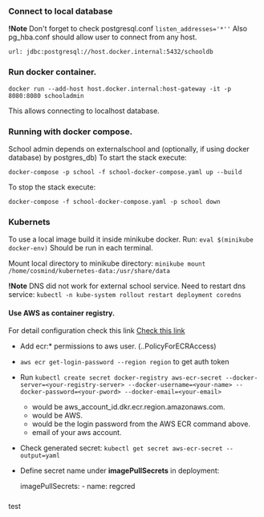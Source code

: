 
### Connect to local database
**!Note** Don't forget to check postgresql.conf `listen_addresses='*''` 
Also pg_hba.conf should allow user to connect from any host.

 `url: jdbc:postgresql://host.docker.internal:5432/schooldb`

### Run docker container. 

 `docker run --add-host host.docker.internal:host-gateway -it -p 8080:8080 schooladmin`

This allows connecting to localhost database.
 
### Running with docker compose.
School admin depends on externalschool and (optionally, if using docker database) by 
postgres_db) To start the stack execute: 
 
`docker-compose -p school -f school-docker-compose.yaml up --build`

To stop the stack execute: 

`docker-compose -f school-docker-compose.yaml -p school down`


### Kubernets

To use a local image build it inside minikube docker. Run: `eval $(minikube docker-env)`
Should be run in each terminal.

Mount local directory to minikube directory: `minikube mount /home/cosmind/kubernetes-data:/usr/share/data`

**!Note** DNS did not work for external school service. Need to restart dns service:
`kubectl -n kube-system rollout restart deployment coredns`

#### Use AWS as container registry. 

For detail configuration check this link [ Check this link](https://medium.com/@danieltse/pull-the-docker-image-from-aws-ecr-in-kubernetes-dc7280d74904)
 * Add ecr:* permissions to aws user. (..PolicyForECRAccess)
 * `aws ecr get-login-password --region region` to get auth token
 * Run `kubectl create secret docker-registry aws-ecr-secret --docker-server=<your-registry-server> --docker-username=<your-name> --docker-password=<your-pword> --docker-email=<your-email>`
      * <your-registry-server> would be aws_account_id.dkr.ecr.region.amazonaws.com.
      * <your-name> would be AWS.
      *  <your-pword> would be the login password from the AWS ECR command above.
      *  <your-email> email of your aws account.
  * Check generated secret: `kubectl get secret aws-ecr-secret --output=yaml` 
  * Define secret name under **imagePullSecrets** in deployment:

    
       imagePullSecrets:
         - name: regcred

###
test